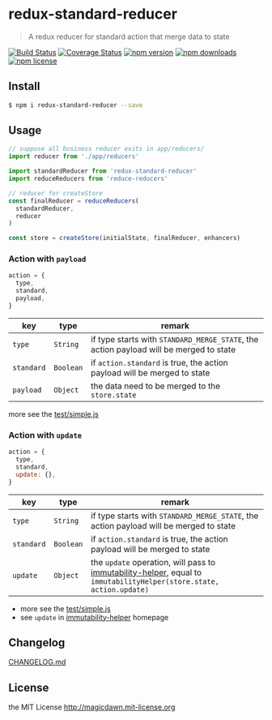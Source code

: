 # redux-standard-reducer
> A redux reducer for standard action that merge data to state

[![Build Status](https://img.shields.io/travis/magicdawn/redux-standard-reducer.svg?style=flat-square)](https://travis-ci.org/magicdawn/redux-standard-reducer)
[![Coverage Status](https://img.shields.io/codecov/c/github/magicdawn/redux-standard-reducer.svg?style=flat-square)](https://codecov.io/gh/magicdawn/redux-standard-reducer)
[![npm version](https://img.shields.io/npm/v/redux-standard-reducer.svg?style=flat-square)](https://www.npmjs.com/package/redux-standard-reducer)
[![npm downloads](https://img.shields.io/npm/dm/redux-standard-reducer.svg?style=flat-square)](https://www.npmjs.com/package/redux-standard-reducer)
[![npm license](https://img.shields.io/npm/l/redux-standard-reducer.svg?style=flat-square)](http://magicdawn.mit-license.org)

## Install
```sh
$ npm i redux-standard-reducer --save
```

## Usage

```js
// suppose all business reducer exits in app/reducers/
import reducer from './app/reducers'

import standardReducer from 'redux-standard-reducer'
import reduceReducers from 'reduce-reducers'

// reducer for createStore
const finalReducer = reduceReducers(
  standardReducer,
  reducer
)

const store = createStore(initialState, finalReducer, enhancers)
```

### Action with `payload`

```js
action = {
  type,
  standard,
  payload,
}
```

|key        |type       |remark|
|-----------|-----------|------|
| `type`    | `String`  | if type starts with `STANDARD_MERGE_STATE`, the action payload will be merged to state |
| `standard`| `Boolean` | if `action.standard` is true, the action payload will be merged to state |
| `payload` | `Object`  | the data need to be merged to the `store.state` |

more see the [test/simple.js](test/simple.js)

### Action with `update`

```js
action = {
  type,
  standard,
  update: {},
}
```

|key        |type       |remark|
|-----------|-----------|------|
| `type`    | `String`  | if type starts with `STANDARD_MERGE_STATE`, the action payload will be merged to state |
| `standard`| `Boolean` | if `action.standard` is true, the action payload will be merged to state |
| `update`  | `Object`  | the `update` operation, will pass to [immutability-helper](https://github.com/kolodny/immutability-helper), equal to `immutabilityHelper(store.state, action.update)` |

- more see the [test/simple.js](test/update.js)
- see `update` in [immutability-helper](https://github.com/kolodny/immutability-helper) homepage


## Changelog
[CHANGELOG.md](CHANGELOG.md)

## License
the MIT License http://magicdawn.mit-license.org